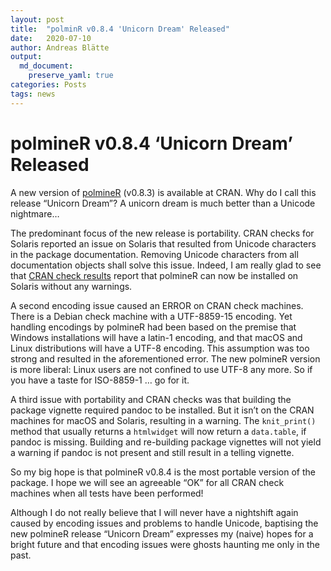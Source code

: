 ```yaml
---
layout: post
title:  "polminR v0.8.4 'Unicorn Dream' Released"
date:   2020-07-10
author: Andreas Blätte
output: 
  md_document:
    preserve_yaml: true
categories: Posts
tags: news
---
```


polmineR v0.8.4 ‘Unicorn Dream’ Released
========================================

A new version of [polmineR](https://CRAN.R-project.org/package=polmineR)
(v0.8.3) is available at CRAN. Why do I call this release “Unicorn
Dream”? A unicorn dream is much better than a Unicode nightmare…

The predominant focus of the new release is portability. CRAN checks for
Solaris reported an issue on Solaris that resulted from Unicode
characters in the package documentation. Removing Unicode characters
from all documentation objects shall solve this issue. Indeed, I am
really glad to see that [CRAN check
results](https://cloud.r-project.org/web/checks/check_results_polmineR.html)
report that polmineR can now be installed on Solaris without any
warnings.

A second encoding issue caused an ERROR on CRAN check machines. There is
a Debian check machine with a UTF-8859-15 encoding. Yet handling
encodings by polmineR had been based on the premise that Windows
installations will have a latin-1 encoding, and that macOS and Linux
distributions will have a UTF-8 encoding. This assumption was too strong
and resulted in the aforementioned error. The new polmineR version is
more liberal: Linux users are not confined to use UTF-8 any more. So if
you have a taste for ISO-8859-1 … go for it.

A third issue with portability and CRAN checks was that building the
package vignette required pandoc to be installed. But it isn’t on the
CRAN machines for macOS and Solaris, resulting in a warning. The
`knit_print()` method that usually returns a `htmlwidget` will now
return a `data.table`, if pandoc is missing. Building and re-building
package vignettes will not yield a warning if pandoc is not present and
still result in a telling vignette.

So my big hope is that polmineR v0.8.4 is the most portable version of
the package. I hope we will see an agreeable “OK” for all CRAN check
machines when all tests have been performed!

Although I do not really believe that I will never have a nightshift
again caused by encoding issues and problems to handle Unicode,
baptising the new polmineR release “Unicorn Dream” expresses my (naive)
hopes for a bright future and that encoding issues were ghosts haunting
me only in the past.
